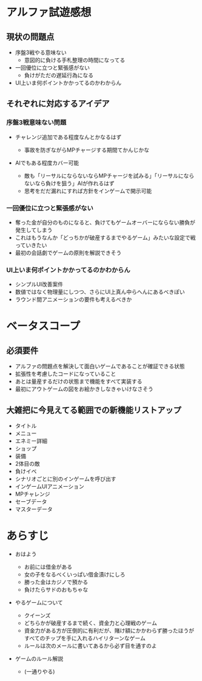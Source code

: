 # アルファ試遊感想

## 現状の問題点

* 序盤3戦やる意味ない
  * 意図的に負ける手札整理の時間になってる
* 一回優位に立つと緊張感がない
  * 負けがただの遅延行為になる
* UI上いま何ポイントかかってるのかわからん

## それぞれに対応するアイデア

### 序盤3戦意味ない問題

* チャレンジ追加である程度なんとかなるはず
  * 事故を防ぎながらMPチャージする期間てかんじかな

* AIでもある程度カバー可能
  * 敵も「リーサルにならないならMPチャージを試みる」「リーサルにならないなら負けを狙う」AIが作れるはず
  * 思考をだだ漏れにすれば方針をインゲームで開示可能

### 一回優位に立つと緊張感がない

* 奪った金が自分のものになると、負けてもゲームオーバーにならない勝負が発生してしまう
* これはもうなんか「どっちかが破産するまでやるゲーム」みたいな設定で戦っていきたい
* 最初の会話劇でゲームの原則を解説できそう

### UI上いま何ポイントかかってるのかわからん

* シンプルUI改善案件
* 数値ではなく物理量にしつつ、さらにUI上真ん中らへんにあるべきぽい
* ラウンド間アニメーションの要件も考えるべきか

# ベータスコープ

## 必須要件

* アルファの問題点を解決して面白いゲームであることが確証できる状態
* 拡張性を考慮したコードになっていること
* あとは量産するだけの状態まで機能をすべて実装する
* 最初にアウトゲームの図をお絵かきしなきゃいけなさそう

## 大雑把に今見えてる範囲での新機能リストアップ

* タイトル
* メニュー
* エネミー詳細
* ショップ
* 装備
* 2体目の敵
* 負けイベ
* シナリオごとに別のインゲームを呼び出す
* インゲームUIアニメーション
* MPチャレンジ
* セーブデータ
* マスターデータ

# あらすじ

* おはよう
  * お前には借金がある
  * 女の子をなるべくいっぱい借金漬けにしろ
  * 勝った金はカジノで預かる
  * 負けたらサドのおもちゃな

* やるゲームについて
  * クイーンズ
  * どちらかが破産するまで続く、資金力と心理戦のゲーム
  * 資金力がある方が圧倒的に有利だが、賭け額にかかわらず勝ったほうがすべてのチップを手に入れるハイリターンなゲーム
  * ルールは次のメールに書いてあるから必ず目を通すのよ

* ゲームのルール解説
  * (一通りやる)
